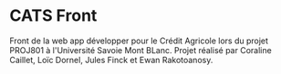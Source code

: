 # CATS Front

Front de la web app développer pour le Crédit Agricole lors du projet PROJ801 à l'Université Savoie Mont BLanc.
Projet réalisé par Coraline Caillet, Loïc Dornel, Jules Finck et Ewan Rakotoanosy.
